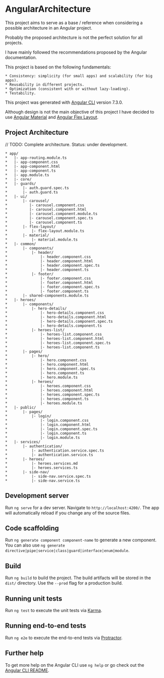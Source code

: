 # AngularArchitecture

This project aims to serve as a base / reference when considering a possible architecture in an Angular project.

Probably the proposed architecture is not the perfect solution for all projects.

I have mainly followed the recommendations proposed by the Angular documentation.

This project is based on the following fundamentals:

    * Consistency: simplicity (for small apps) and scalability (for big apps).
    * Reusability in different projects.
    * Optimization (consistent with or without lazy-loading).
    * Testability.

This project was generated with [Angular CLI](https://github.com/angular/angular-cli) version 7.3.0.

Although design is not the main objective of this project I have decided to use [Angular Material](https://material.angular.io/) and [Angular Flex Layout](https://github.com/angular/flex-layout).

## Project Architecture

// TODO: Complete architecture. Status: under development.

    * app/
    *   |- app-routing.module.ts
    *   |- app-component.css
    *   |- app-component.html
    *   |- app-component.ts
    *   |- app.module.ts
    *   |- core/
    *   |- guards/
    *       |- auth.guard.spec.ts
    *       |- auth.guard.ts
    *   |- ui/
    *       |- carousel/
    *          |- carousel.component.css
    *          |- carousel.component.html
    *          |- carousel.component.module.ts
    *          |- carousel.component.spec.ts
    *          |- carousel.component.ts
    *       |- flex-layout/
    *           |- flex-layout.module.ts
    *       |- material/
    *           |- material.module.ts
    *   |- common/
    *       |- components/
    *           |- header/
    *               |- header.component.css
    *               |- header.component.html
    *               |- header.component.spec.ts
    *               |- header.component.ts
    *           |- footer/
    *               |- footer.component.css
    *               |- footer.component.html
    *               |- footer.component.spec.ts
    *               |- footer.component.ts
    *       |- shared-components.module.ts
    *   |- heroes/
    *       |- components/
    *           |- hero-details/
    *               |- hero-details.component.css
    *               |- hero-details.component.html
    *               |- hero-details.component.spec.ts
    *               |- hero-details.component.ts
    *           |- heroes-list/
    *               |- heroes-list.component.css
    *               |- heroes-list.component.html
    *               |- heroes-list.component.spec.ts
    *               |- heroes-list.component.ts
    *       |- pages/
    *           |- hero/
    *               |- hero.component.css
    *               |- hero.component.html
    *               |- hero.component.spec.ts
    *               |- hero.component.ts
    *               |- hero.module.ts
    *           |- heroes/
    *               |- heroes.component.css
    *               |- heroes.component.html
    *               |- heroes.component.spec.ts
    *               |- heroes.component.ts
    *               |- heroes.module.ts
    *   |- public/
    *       |- pages/
    *           |- login/
    *               |- login.component.css
    *               |- login.component.html
    *               |- login.component.spec.ts
    *               |- login.component.ts
    *               |- login.module.ts
    *   |- services/
    *       |- authentication/
    *           |- authentication.service.spec.ts
    *           |- authentication.service.ts
    *       |- heroes/
    *           |- heroes.services.md
    *           |- heroes.services.ts
    *       |- side-nav/
    *           |- side-nav.service.spec.ts
    *           |- side-nav.service.ts

## Development server

Run `ng serve` for a dev server. Navigate to `http://localhost:4200/`. The app will automatically reload if you change any of the source files.

## Code scaffolding

Run `ng generate component component-name` to generate a new component. You can also use `ng generate directive|pipe|service|class|guard|interface|enum|module`.

## Build

Run `ng build` to build the project. The build artifacts will be stored in the `dist/` directory. Use the `--prod` flag for a production build.

## Running unit tests

Run `ng test` to execute the unit tests via [Karma](https://karma-runner.github.io).

## Running end-to-end tests

Run `ng e2e` to execute the end-to-end tests via [Protractor](http://www.protractortest.org/).

## Further help

To get more help on the Angular CLI use `ng help` or go check out the [Angular CLI README](https://github.com/angular/angular-cli/blob/master/README.md).
